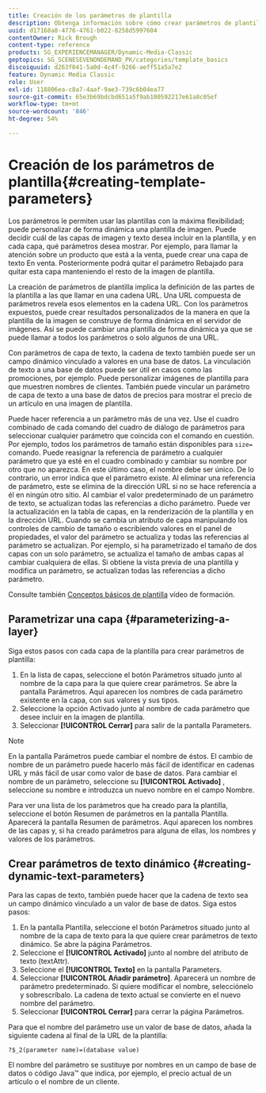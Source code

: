```yaml
---
title: Creación de los parámetros de plantilla
description: Obtenga información sobre cómo crear parámetros de plantilla en Adobe Dynamic Media Classic.
uuid: d17168a8-4776-4761-b022-8258d5997604
contentOwner: Rick Brough
content-type: reference
products: SG_EXPERIENCEMANAGER/Dynamic-Media-Classic
geptopics: SG_SCENESEVENONDEMAND_PK/categories/template_basics
discoiquuid: d263f041-5a0d-4c4f-9266-aeff51a5a7e2
feature: Dynamic Media Classic
role: User
exl-id: 118806ea-c8a7-4aaf-9ae3-739c6b04ea77
source-git-commit: 65e3b69bdcbd651a5f9ab100592217e61a8c05ef
workflow-type: tm+mt
source-wordcount: '846'
ht-degree: 54%

---
```


# Creación de los parámetros de plantilla{#creating-template-parameters}

Los parámetros le permiten usar las plantillas con la máxima flexibilidad; puede personalizar de forma dinámica una plantilla de imagen. Puede decidir cuál de las capas de imagen y texto desea incluir en la plantilla, y en cada capa, qué parámetros desea mostrar. Por ejemplo, para llamar la atención sobre un producto que está a la venta, puede crear una capa de texto En venta. Posteriormente podrá quitar el parámetro Rebajado para quitar esta capa manteniendo el resto de la imagen de plantilla.

La creación de parámetros de plantilla implica la definición de las partes de la plantilla a las que llamar en una cadena URL. Una URL compuesta de parámetros revela esos elementos en la cadena URL. Con los parámetros expuestos, puede crear resultados personalizados de la manera en que la plantilla de la imagen se construye de forma dinámica en el servidor de imágenes. Así se puede cambiar una plantilla de forma dinámica ya que se puede llamar a todos los parámetros o solo algunos de una URL.

Con parámetros de capa de texto, la cadena de texto también puede ser un campo dinámico vinculado a valores en una base de datos. La vinculación de texto a una base de datos puede ser útil en casos como las promociones, por ejemplo. Puede personalizar imágenes de plantilla para que muestren nombres de clientes. También puede vincular un parámetro de capa de texto a una base de datos de precios para mostrar el precio de un artículo en una imagen de plantilla.

Puede hacer referencia a un parámetro más de una vez. Use el cuadro combinado de cada comando del cuadro de diálogo de parámetros para seleccionar cualquier parámetro que coincida con el comando en cuestión. Por ejemplo, todos los parámetros de tamaño están disponibles para `size=` comando. Puede reasignar la referencia de parámetro a cualquier parámetro que ya esté en el cuadro combinado y cambiar su nombre por otro que no aparezca. En este último caso, el nombre debe ser único. De lo contrario, un error indica que el parámetro existe. Al eliminar una referencia de parámetro, este se elimina de la dirección URL si no se hace referencia a él en ningún otro sitio. Al cambiar el valor predeterminado de un parámetro de texto, se actualizan todas las referencias a dicho parámetro. Puede ver la actualización en la tabla de capas, en la renderización de la plantilla y en la dirección URL. Cuando se cambia un atributo de capa manipulando los controles de cambio de tamaño o escribiendo valores en el panel de propiedades, el valor del parámetro se actualiza y todas las referencias al parámetro se actualizan. Por ejemplo, si ha parametrizado el tamaño de dos capas con un solo parámetro, se actualiza el tamaño de ambas capas al cambiar cualquiera de ellas. Si obtiene la vista previa de una plantilla y modifica un parámetro, se actualizan todas las referencias a dicho parámetro.

Consulte también [Conceptos básicos de plantilla](https://s7d5.scene7.com/s7viewers/html5/VideoViewer.html?videoserverurl=https://s7d5.scene7.com/is/content/&amp;emailurl=https://s7d5.scene7.com/s7/emailFriend&amp;serverUrl=https://s7d5.scene7.com/is/image/&amp;config=Scene7SharedAssets/Universal_HTML5_Video&amp;contenturl=https://s7d5.scene7.com/skins/&amp;asset=S7tutorials/553_Template%20Basics_converted%20renamed_Dynamic%20Banners-AVS) vídeo de formación.

## Parametrizar una capa {#parameterizing-a-layer}

Siga estos pasos con cada capa de la plantilla para crear parámetros de plantilla:

1. En la lista de capas, seleccione el botón Parámetros  situado junto al nombre de la capa para la que quiere crear parámetros. Se abre la pantalla Parámetros. Aquí aparecen los nombres de cada parámetro existente en la capa, con sus valores y sus tipos.
1. Seleccione la opción Activado junto al nombre de cada parámetro que desee incluir en la imagen de plantilla.
1. Seleccionar **[!UICONTROL Cerrar]** para salir de la pantalla Parameters.

>[!NOTE]
>
>En la pantalla Parámetros puede cambiar el nombre de éstos. El cambio de nombre de un parámetro puede hacerlo más fácil de identificar en cadenas URL y más fácil de usar como valor de base de datos. Para cambiar el nombre de un parámetro, seleccione su **[!UICONTROL Activado]** , seleccione su nombre e introduzca un nuevo nombre en el campo Nombre.

Para ver una lista de los parámetros que ha creado para la plantilla, seleccione el botón Resumen de parámetros en la pantalla Plantilla. Aparecerá la pantalla Resumen de parámetros. Aquí aparecen los nombres de las capas y, si ha creado parámetros para alguna de ellas, los nombres y valores de los parámetros.

## Crear parámetros de texto dinámico {#creating-dynamic-text-parameters}

Para las capas de texto, también puede hacer que la cadena de texto sea un campo dinámico vinculado a un valor de base de datos. Siga estos pasos:

1. En la pantalla Plantilla, seleccione el botón Parámetros  situado junto al nombre de la capa de texto para la que quiere crear parámetros de texto dinámico. Se abre la página Parámetros.
1. Seleccione el **[!UICONTROL Activado]** junto al nombre del atributo de texto (textAttr).
1. Seleccione el **[!UICONTROL Texto]** en la pantalla Parameters.
1. Seleccionar **[!UICONTROL Añadir parámetro]**. Aparecerá un nombre de parámetro predeterminado. Si quiere modificar el nombre, selecciónelo y sobrescríbalo. La cadena de texto actual se convierte en el nuevo nombre del parámetro.
1. Seleccionar **[!UICONTROL Cerrar]** para cerrar la página Parámetros.

Para que el nombre del parámetro use un valor de base de datos, añada la siguiente cadena al final de la URL de la plantilla:

```as3
?$_2(parameter name)=(database value)
```

El nombre del parámetro se sustituye por nombres en un campo de base de datos o código Java™ que indica, por ejemplo, el precio actual de un artículo o el nombre de un cliente.
